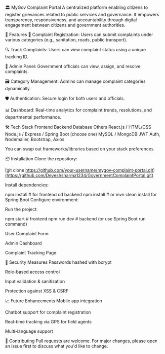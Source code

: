 🏛️ MyGov Complaint Portal
A centralized platform enabling citizens to register grievances related to public services and governance. It empowers transparency, responsiveness, and accountability through digital engagement between citizens and government authorities.

🚀 Features
📝 Complaint Registration: Users can submit complaints under various categories (e.g., sanitation, roads, public transport).

🔍 Track Complaints: Users can view complaint status using a unique tracking ID.

📁 Admin Panel: Government officials can view, assign, and resolve complaints.

🗃️ Category Management: Admins can manage complaint categories dynamically.

🛡️ Authentication: Secure login for both users and officials.

📊 Dashboard: Real-time analytics for complaint trends, resolutions, and departmental performance.

🛠️ Tech Stack
Frontend	Backend	Database	Others
React.js / HTML/CSS	Node.js / Express / Spring Boot (choose one)	MySQL / MongoDB	JWT Auth, Nodemailer, Bootstrap, Axios

You can swap out frameworks/libraries based on your stack preferences.

📦 Installation
Clone the repository:


[git clone https://github.com/your-username/mygov-complaint-portal.git](https://github.com/Deveshsharma1234/GovernmentComplaintPortal.git)

Install dependencies:

npm install         # for frontend
cd backend
npm install         # or mvn clean install for Spring Boot
Configure environment:


Run the project:

npm start         # frontend
npm run dev       # backend (or use Spring Boot run command)


User Complaint Form

Admin Dashboard

Complaint Tracking Page

🔐 Security Measures
Passwords hashed with bcrypt

Role-based access control

Input validation & sanitization

Protection against XSS & CSRF

📈 Future Enhancements
Mobile app integration

Chatbot support for complaint registration

Real-time tracking via GPS for field agents

Multi-language support

🤝 Contributing
Pull requests are welcome. For major changes, please open an issue first to discuss what you'd like to change.
